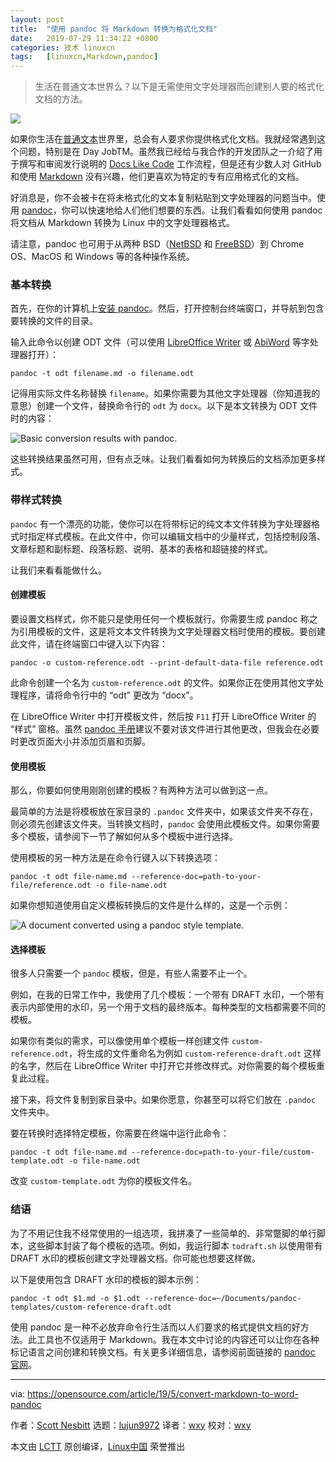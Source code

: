 ```yaml
---
layout: post
title:	"使用 pandoc 将 Markdown 转换为格式化文档"
date:	2019-07-29 11:34:22 +0800 
categories:	技术 linuxcn 
tags:	[linuxcn,Markdown,pandoc]
---
```




> 
> 生活在普通文本世界么？以下是无需使用文字处理器而创建别人要的格式化文档的方法。
> 
> 
> 


![](/Asserts/Images//attachment/album/201907/29/113417g4nyk0u8nnndn4b8.jpg)


如果你生活在[普通文本](https://plaintextproject.online/)世界里，总会有人要求你提供格式化文档。我就经常遇到这个问题，特别是在 Day JobTM。虽然我已经给与我合作的开发团队之一介绍了用于撰写和审阅发行说明的 [Docs Like Code](https://www.docslikecode.com/) 工作流程，但是还有少数人对 GitHub 和使用 [Markdown](https://en.wikipedia.org/wiki/Markdown) 没有兴趣，他们更喜欢为特定的专有应用格式化的文档。


好消息是，你不会被卡在将未格式化的文本复制粘贴到文字处理器的问题当中。使用 [pandoc](https://pandoc.org/)，你可以快速地给人们他们想要的东西。让我们看看如何使用 pandoc 将文档从 Markdown 转换为 Linux 中的文字处理器格式。


请注意，pandoc 也可用于从两种 BSD（[NetBSD](https://www.netbsd.org/) 和 [FreeBSD](https://www.freebsd.org/)）到 Chrome OS、MacOS 和 Windows 等的各种操作系统。


### 基本转换


首先，在你的计算机上[安装 pandoc](https://pandoc.org/installing.html)。然后，打开控制台终端窗口，并导航到包含要转换的文件的目录。


输入此命令以创建 ODT 文件（可以使用 [LibreOffice Writer](https://www.libreoffice.org/discover/writer/) 或 [AbiWord](https://www.abisource.com/) 等字处理器打开）：



```
pandoc -t odt filename.md -o filename.odt
```

记得用实际文件名称替换 `filename`。如果你需要为其他文字处理器（你知道我的意思）创建一个文件，替换命令行的 `odt` 为 `docx`。以下是本文转换为 ODT 文件时的内容：


![Basic conversion results with pandoc.](/Asserts/Images//attachment/album/201907/29/113429xae6gh0orhehkiri.png "Basic conversion results with pandoc.")


这些转换结果虽然可用，但有点乏味。让我们看看如何为转换后的文档添加更多样式。


### 带样式转换


`pandoc` 有一个漂亮的功能，使你可以在将带标记的纯文本文件转换为字处理器格式时指定样式模板。在此文件中，你可以编辑文档中的少量样式，包括控制段落、文章标题和副标题、段落标题、说明、基本的表格和超链接的样式。


让我们来看看能做什么。


#### 创建模板


要设置文档样式，你不能只是使用任何一个模板就行。你需要生成 pandoc 称之为引用模板的文件，这是将文本文件转换为文字处理器文档时使用的模板。要创建此文件，请在终端窗口中键入以下内容：



```
pandoc -o custom-reference.odt --print-default-data-file reference.odt
```

此命令创建一个名为 `custom-reference.odt` 的文件。如果你正在使用其他文字处理程序，请将命令行中的 “odt” 更改为 “docx”。


在 LibreOffice Writer 中打开模板文件，然后按 `F11` 打开 LibreOffice Writer 的 “样式” 窗格。虽然 [pandoc 手册](https://pandoc.org/MANUAL.html)建议不要对该文件进行其他更改，但我会在必要时更改页面大小并添加页眉和页脚。


#### 使用模板


那么，你要如何使用刚刚创建的模板？有两种方法可以做到这一点。


最简单的方法是将模板放在家目录的 `.pandoc` 文件夹中，如果该文件夹不存在，则必须先创建该文件夹。当转换文档时，`pandoc` 会使用此模板文件。如果你需要多个模板，请参阅下一节了解如何从多个模板中进行选择。


使用模板的另一种方法是在命令行键入以下转换选项：



```
pandoc -t odt file-name.md --reference-doc=path-to-your-file/reference.odt -o file-name.odt
```

如果你想知道使用自定义模板转换后的文件是什么样的，这是一个示例：


![A document converted using a pandoc style template.](/Asserts/Images//attachment/album/201907/29/113439i264v0prtt92nwrc.png "A document converted using a pandoc style template.")


#### 选择模板


很多人只需要一个 `pandoc` 模板，但是，有些人需要不止一个。


例如，在我的日常工作中，我使用了几个模板：一个带有 DRAFT 水印，一个带有表示内部使用的水印，另一个用于文档的最终版本。每种类型的文档都需要不同的模板。


如果你有类似的需求，可以像使用单个模板一样创建文件 `custom-reference.odt`，将生成的文件重命名为例如 `custom-reference-draft.odt` 这样的名字，然后在 LibreOffice Writer 中打开它并修改样式。对你需要的每个模板重复此过程。


接下来，将文件复制到家目录中。如果你愿意，你甚至可以将它们放在 `.pandoc` 文件夹中。


要在转换时选择特定模板，你需要在终端中运行此命令：



```
pandoc -t odt file-name.md --reference-doc=path-to-your-file/custom-template.odt -o file-name.odt
```

改变 `custom-template.odt` 为你的模板文件名。


### 结语


为了不用记住我不经常使用的一组选项，我拼凑了一些简单的、非常蹩脚的单行脚本，这些脚本封装了每个模板的选项。例如，我运行脚本 `todraft.sh` 以使用带有 DRAFT 水印的模板创建文字处理器文档。你可能也想要这样做。


以下是使用包含 DRAFT 水印的模板的脚本示例：



```
pandoc -t odt $1.md -o $1.odt --reference-doc=~/Documents/pandoc-templates/custom-reference-draft.odt
```

使用 pandoc 是一种不必放弃命令行生活而以人们要求的格式提供文档的好方法。此工具也不仅适用于 Markdown。我在本文中讨论的内容还可以让你在各种标记语言之间创建和转换文档。有关更多详细信息，请参阅前面链接的 [pandoc 官网](https://pandoc.org/)。




---


via: <https://opensource.com/article/19/5/convert-markdown-to-word-pandoc>


作者：[Scott Nesbitt](https://opensource.com/users/scottnesbitt/users/jason-van-gumster/users/kikofernandez) 选题：[lujun9972](https://github.com/lujun9972) 译者：[wxy](https://github.com/wxy) 校对：[wxy](https://github.com/wxy)


本文由 [LCTT](https://github.com/LCTT/TranslateProject) 原创编译，[Linux中国](https://linux.cn/) 荣誉推出
